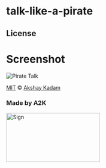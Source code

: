 # talk-like-a-pirate

## License

# Screenshot

![Pirate Talk](http://imgur.com/WGLnW1h.png)

[MIT](LICENSE.md) © [Akshay Kadam](https://github.com/deadcoder0904)

### Made by A2K

<img src="http://imgur.com/jfmA33n.png" alt="Sign" width=250 height=130 />
